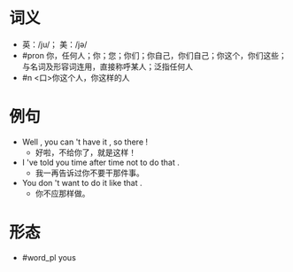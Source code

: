 # 词义
- 英：/ju/； 美：/jə/
- #pron 你，任何人；你；您；你们；你自己，你们自己；你这个，你们这些；与名词及形容词连用，直接称呼某人；泛指任何人
- #n <口>你这个人，你这样的人
# 例句
- Well , you can 't have it , so there !
	- 好啦，不给你了，就是这样！
- I 've told you time after time not to do that .
	- 我一再告诉过你不要干那件事。
- You don 't want to do it like that .
	- 你不应那样做。
# 形态
- #word_pl yous
